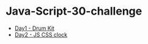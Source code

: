 # Java-Script-30-challenge
<ul>
<li><a href="https://justynamak.github.io/Java-Script-30-challenge/1/">Day1 - Drum Kit</a></li>
  <li><a href="https://justynamak.github.io/Java-Script-30-challenge/2-clock/">Day2 - JS CSS clock</a></li>

 
</ul>

